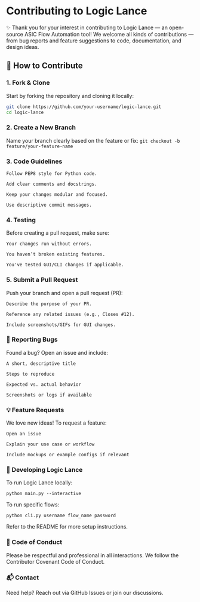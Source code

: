 # Contributing to Logic Lance

✨ Thank you for your interest in contributing to Logic Lance — an open-source ASIC Flow Automation tool! We welcome all kinds of contributions — from bug reports and feature suggestions to code, documentation, and design ideas.

## 🚀 How to Contribute

### 1. Fork & Clone
Start by forking the repository and cloning it locally:
```bash
git clone https://github.com/your-username/logic-lance.git
cd logic-lance
```

### 2. Create a New Branch
Name your branch clearly based on the feature or fix:
`git checkout -b feature/your-feature-name`



### 3. Code Guidelines

    Follow PEP8 style for Python code.

    Add clear comments and docstrings.

    Keep your changes modular and focused.

    Use descriptive commit messages.

### 4. Testing

Before creating a pull request, make sure:

    Your changes run without errors.

    You haven’t broken existing features.

    You've tested GUI/CLI changes if applicable.

### 5. Submit a Pull Request

Push your branch and open a pull request (PR):

    Describe the purpose of your PR.

    Reference any related issues (e.g., Closes #12).

    Include screenshots/GIFs for GUI changes.

### 🐛 Reporting Bugs

Found a bug? Open an issue and include:

    A short, descriptive title

    Steps to reproduce

    Expected vs. actual behavior

    Screenshots or logs if available

### 💡 Feature Requests

We love new ideas! To request a feature:

    Open an issue

    Explain your use case or workflow

    Include mockups or example configs if relevant

### 🧪 Developing Logic Lance

To run Logic Lance locally:

`python main.py --interactive`

To run specific flows:

`python cli.py username flow_name password`

Refer to the README for more setup instructions.

### 🙌 Code of Conduct

Please be respectful and professional in all interactions. We follow the Contributor Covenant Code of Conduct.

### 📬 Contact

Need help? Reach out via GitHub Issues or join our discussions.